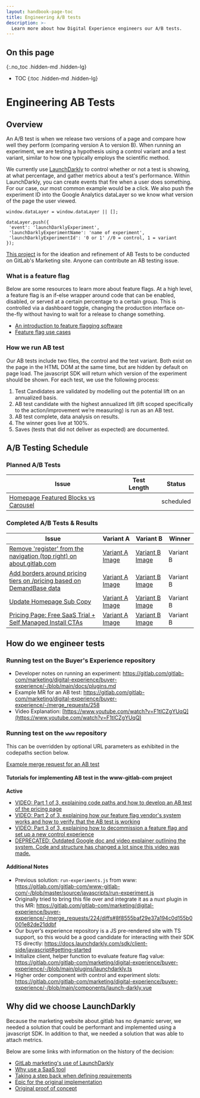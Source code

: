```yaml
---
layout: handbook-page-toc
title: Engineering A/B tests
description: >-
  Learn more about how Digital Experience engineers our A/B tests.
---
```



## On this page
{:.no_toc .hidden-md .hidden-lg}

- TOC
{:toc .hidden-md .hidden-lg}

# Engineering AB Tests

## Overview
An A/B test is when we release two versions of a page and compare how well they perform (comparing version A to version B). When running an experiment, we are testing a hypothesis using a control variant and a test variant, similar to how one typically employs the scientific method.

We currently use [LaunchDarkly](https://launchdarkly.com/) to control whether or not a test is showing, at what percentage, and gather metrics about a test's performance. Within LaunchDarkly, you can create events that fire when a user does something. For our case, our most common example would be a click. We also push the experiment ID into the Google Analytics dataLayer so we know what version of the page the user viewed.

```
window.dataLayer = window.dataLayer || [];

dataLayer.push({
 'event': 'launchDarklyExperiment',
 'launchDarklyExperimentName': 'name of experiment',
 'launchDarklyExperimentId': '0 or 1' //0 = control, 1 = variant
});
```

[This project](https://gitlab.com/gitlab-com/marketing/digital-experience/ab-testing) is for the ideation and refinement of AB Tests to be conducted on GitLab's Marketing site. Anyone can contribute an AB testing issue.

### What is a feature flag

Below are some resources to learn more about feature flags. At a high level, a feature flag is an if-else wrapper around code that can be enabled, disabled, or served at a certain percentage to a certain group. This is controlled via a dashboard toggle, changing the production interface on-the-fly without having to wait for a release to change something.

* [An introduction to feature flagging software](https://github.com/launchdarkly/featureflags/blob/master/1%20-%20Introduction.md)
* [Feature flag use cases](https://github.com/launchdarkly/featureflags/blob/master/2%20-%20Uses.md)

### How we run AB test

Our AB tests include two files, the control and the test variant. Both exist on the page in the HTML DOM at the same time, but are hidden by default on page load. The javascript SDK will return which version of the experiment should be shown. For each test, we use the following process:
1. Test Candidates are validated by modelling out the potential lift on an annualized basis.
1. AB test candidate with the highest annualized lift (lift scoped specifically to the action/improvement we’re measuring) is run as an AB test.
1. AB test complete, data analysis on results.
1. The winner goes live at 100%.
1. Saves (tests that did not deliver as expected) are documented.

## A/B Testing Schedule

### Planned A/B Tests

| Issue | Test Length | Status |
| ------ | ------ | ------ |
| [Homepage Featured Blocks vs Carousel](https://gitlab.com/groups/gitlab-com/marketing/digital-experience/-/epics/169) | | scheduled |

### Completed A/B Tests & Results

| Issue | Variant A | Variant B | Winner |
| ------ | ------ | ------ | ------ |
| [Remove 'register' from the navigation (top right) on about.gitlab.com](https://gitlab.com/gitlab-com/marketing/digital-experience/ab-testing/-/issues/1)| [Variant A Image](/images/digital-experience/ab-tests/remove-register-nav/variantA.png)| [Variant B Image](/images/digital-experience/ab-tests/remove-register-nav/variantB.png) | Variant B |
| [Add borders around pricing tiers on /pricing based on DemandBase data](https://gitlab.com/gitlab-com/marketing/digital-experience/ab-testing/-/issues/16) | [Variant A Image](/images/digital-experience/ab-tests/pricing-borders/pricing-variantA.jpg) | [Variant B Image](/images/digital-experience/ab-tests/pricing-borders/pricing-variantB.jpg) | Variant B |
| [Update Homepage Sub Copy](https://gitlab.com/gitlab-com/marketing/digital-experience/buyer-experience/-/issues/1297) | [Variant A Image](/images/digital-experience/ab-tests/home-subcopy/home-control.jpg)| [Variant B Image](/images/digital-experience/ab-tests/home-subcopy/home-variant.jpg) | Variant B |
| [Pricing Page: Free SaaS Trial + Self Managed Install CTAs](https://gitlab.com/gitlab-com/marketing/digital-experience/buyer-experience/-/issues/1432) | [Variant A Image](/images/digital-experience/ab-tests/pricing-free-tier/pricing-free-tier-control.jpg)| [Variant B Image](/images/digital-experience/ab-tests/pricing-free-tier/pricing-free-tier-variant.jpg) | Variant B|

## How do we engineer tests

### Running test on the Buyer's Experience repository
* Developer notes on running an experiment: https://gitlab.com/gitlab-com/marketing/digital-experience/buyer-experience/-/blob/main/docs/plugins.md
* Example MR for an AB test: https://gitlab.com/gitlab-com/marketing/digital-experience/buyer-experience/-/merge_requests/258
* Video Explanation: [https://www.youtube.com/watch?v=F1tlCZgYUqQ](https://www.youtube.com/watch?v=F1tlCZgYUqQ)

### Running test on the `www` repository
This can be overridden by optional URL parameters as exhibited in the codepaths section below.

[Example merge request for an AB test](https://gitlab.com/gitlab-com/www-gitlab-com/-/merge_requests/80315)

#### Tutorials for implementing AB test in the www-gitlab-com project

**Active**

* [VIDEO: Part 1 of 3, explaining code paths and how to develop an AB test of the pricing page](https://youtu.be/H3-y5JRNDTM)
* [VIDEO: Part 2 of 3, explaining how our feature flag vendor's system works and how to verify that the AB test is working](https://youtu.be/5Pll30nkqes)
* [VIDEO: Part 3 of 3, explaining how to decommission a feature flag and set up a new control experience](https://youtu.be/kY0lpmXlELE)
* [DEPRECATED: Outdated Google doc and video explainer outlining the system. Code and structure has changed a lot since this video was made.](https://docs.google.com/document/d/1_XztSRs_CMBulZDvrVbSHmCjtOnL0xd6gFUEVo_NxoA/edit?usp=sharing)

#### Additional Notes
* Previous solution: `run-experiments.js` from www: https://gitlab.com/gitlab-com/www-gitlab-com/-/blob/master/source/javascripts/run-experiment.js
* Originally tried to bring this file over and integrate it as a nuxt plugin in this MR: https://gitlab.com/gitlab-com/marketing/digital-experience/buyer-experience/-/merge_requests/224/diffs#8f8555baf29e37a194c0d155b0001e82de21ddbf
* Our buyer’s experience repository is a JS pre-rendered site with TS support, so this would be a good candidate for interacting with their SDK TS directly: https://docs.launchdarkly.com/sdk/client-side/javascript#getting-started
* Initialize client, helper function to evaluate feature flag value: https://gitlab.com/gitlab-com/marketing/digital-experience/buyer-experience/-/blob/main/plugins/launchdarkly.ts
* Higher order component with control and experiment slots: https://gitlab.com/gitlab-com/marketing/digital-experience/buyer-experience/-/blob/main/components/launch-darkly.vue


## Why did we choose LaunchDarkly

Because the marketing website about.gitlab has no dynamic server, we needed a solution that could be performant and implemented using a javascript SDK. In addition to that, we needed a solution that was able to attach metrics.

Below are some links with information on the history of the decision:

* [GitLab marketing's use of LaunchDarkly](https://gitlab.com/gitlab-org/growth/team-tasks/-/issues/106#note_318635630)
* [Why use a SaaS tool](https://gitlab.com/gitlab-com/www-gitlab-com/-/issues/6151#note_276729044)
* [Taking a step back when defining requirements](https://gitlab.com/gitlab-com/www-gitlab-com/-/issues/6151#note_276747995)
* [Epic for the original implementation](https://gitlab.com/groups/gitlab-com/-/epics/290)
* [Original proof of concept](https://gitlab.com/gitlab-com/www-gitlab-com/-/issues/6422)
